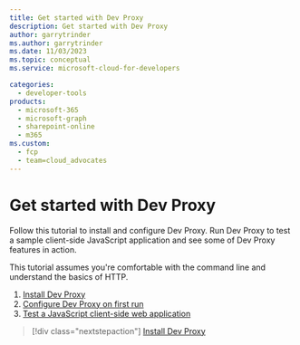```yaml
---
title: Get started with Dev Proxy
description: Get started with Dev Proxy
author: garrytrinder
ms.author: garrytrinder
ms.date: 11/03/2023
ms.topic: conceptual
ms.service: microsoft-cloud-for-developers

categories:
  - developer-tools
products:
  - microsoft-365
  - microsoft-graph
  - sharepoint-online
  - m365
ms.custom:
  - fcp
  - team=cloud_advocates
---
```


# Get started with Dev Proxy

Follow this tutorial to install and configure Dev Proxy. Run Dev Proxy to test a sample client-side JavaScript application and see some of Dev Proxy features in action.

This tutorial assumes you're comfortable with the command line and understand the basics of HTTP.

1. [Install Dev Proxy](installation.md)
1. [Configure Dev Proxy on first run](using-the-proxy-for-the-first-time.md)
1. [Test a JavaScript client-side web application](test-a-javaScript-client-side-web-application.md)

> [!div class="nextstepaction"]
> [Install Dev Proxy](./installation.md)
